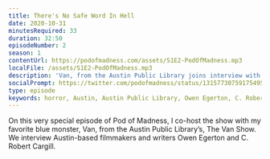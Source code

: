 ```yaml
---
title: There's No Safe Word In Hell
date: 2020-10-31
minutesRequired: 33
duration: 32:50
episodeNumber: 2
season: 1
contentUrl: https://podofmadness.com/assets/S1E2-PodOfMadness.mp3
localFile: /assets/S1E2-PodOfMadness.mp3
description: 'Van, from the Austin Public Library joins interview with filmmakers and writers Owen Egerton and C. Robert Cargill'
socialPrompt: https://twitter.com/podofmadness/status/1315773075917549569
type: episode
keywords: horror, Austin, Austin Public Library, Owen Egerton, C. Robert Cargill, Full Moon Horror, Puppet Master, podcast
---
```

On this very special episode of Pod of Madness, I co-host the show with my favorite blue monster, Van, from the Austin Public Library’s, The Van Show. We interview Austin-based filmmakers and writers Owen Egerton and C. Robert Cargill.
